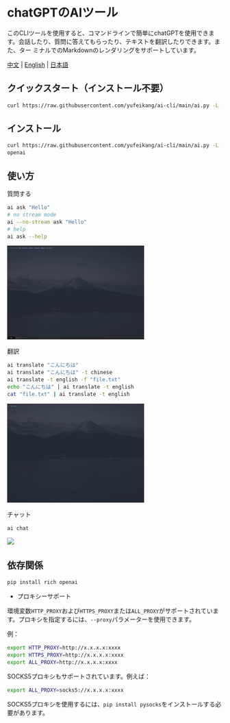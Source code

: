 

# chatGPTのAIツール

このCLIツールを使用すると、コマンドラインで簡単にchatGPTを使用できます。会話したり、質問に答えてもらったり、テキストを翻訳したりできます。また、ター
ミナルでのMarkdownのレンダリングをサポートしています。

[中文](README.zh.md) | [English](README.md) | [日本語](README.ja.md)

## クイックスタート（インストール不要）

```bash
curl https://raw.githubusercontent.com/yufeikang/ai-cli/main/ai.py -L -s | python - ask "Hello"
```

## インストール

```bash
curl https://raw.githubusercontent.com/yufeikang/ai-cli/main/ai.py -L -s> /usr/local/bin/ai && chmod +x /usr/local/bin/ai && pip install -U rich 
openai
```

## 使い方

質問する

```bash
ai ask "Hello"
# no stream mode
ai --no-stream ask "Hello"
# help
ai ask --help
```

![](./_/video/ask.gif)

翻訳

```bash
ai translate "こんにちは"
ai translate "こんにちは" -t chinese
ai translate -t english -f "file.txt"
echo "こんにちは" | ai translate -t english
cat "file.txt" | ai translate -t english
```

 ![](./_/video/translate.gif)

チャット

```bash
ai chat
```

 ![](./_/video/chat.gif)

## 依存関係

```bash
pip install rich openai
```

* プロキシーサポート

環境変数`HTTP_PROXY`および`HTTPS_PROXY`または`ALL_PROXY`がサポートされています。プロキシを指定するには、`--proxy`パラメーターを使用できます。

例：

```bash
export HTTP_PROXY=http://x.x.x.x:xxxx
export HTTPS_PROXY=http://x.x.x.x:xxxx
export ALL_PROXY=http://x.x.x.x:xxxx
```

SOCKS5プロキシもサポートされています。例えば：

```bash
export ALL_PROXY=socks5://x.x.x.x:xxxx
```

SOCKS5プロキシを使用するには、`pip install pysocks`をインストールする必要があります。